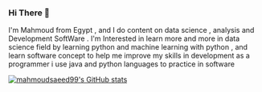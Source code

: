 


### Hi There 👋

I'm Mahmoud from Egypt , and I do content on data science , analysis and Development SoftWare . I'm Interested in learn more and more in data science field by learning python and machine learning with python , and learn software concept to help me improve my skills in development as a programmer i use java and python languages to practice in software

[![mahmoudsaeed99's GitHub stats](https://github-readme-stats.vercel.app/api?username=mahmoudsaeed99)](https://github.com/mahmoudsaeed99/github-readme-stats)
